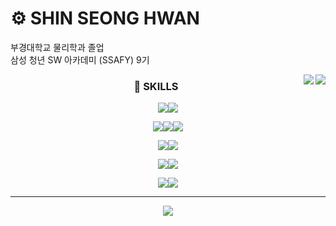 # :gear: SHIN SEONG HWAN

<div align="center">
    <div align="left">
       	<p >
            부경대학교 물리학과 졸업</br>
   			삼성 청년 SW 아카데미 (SSAFY) 9기
        </p>
	</div>
    <div>
        <img align="right" src="http://mazassumnida.wtf/api/v2/generate_badge?boj=hw2ny1"/>
        <img align="right" src="https://github-readme-stats.vercel.app/api/top-langs/?username=hw2ny1&layout=compact&hide=javascript,css,scss&theme=dracula&langs_count=8"/>
    </div>













  

### :mag_right: SKILLS

  <img src="https://img.shields.io/badge/c++-00599C?style=for-the-badge&logo=c%2B%2B&logoColor=white"><img src="https://img.shields.io/badge/python-3776AB?style=for-the-badge&logo=python&logoColor=white">

<img src="https://img.shields.io/badge/html5-E34F26?style=for-the-badge&logo=html5&logoColor=white"><img src="https://img.shields.io/badge/css-1572B6?style=for-the-badge&logo=css3&logoColor=white"><img src="https://img.shields.io/badge/vue.js-4FC08D?style=for-the-badge&logo=vue.js&logoColor=white">

<img src="https://img.shields.io/badge/node.js-339933?style=for-the-badge&logo=Node.js&logoColor=white"><img src="https://img.shields.io/badge/django-092E20?style=for-the-badge&logo=django&logoColor=white">

<img src="https://img.shields.io/badge/bootstrap-7952B3?style=for-the-badge&logo=bootstrap&logoColor=white"><img src="https://img.shields.io/badge/linux-FCC624?style=for-the-badge&logo=linux&logoColor=black">

<img src="https://img.shields.io/badge/github-181717?style=for-the-badge&logo=github&logoColor=white"><img src="https://img.shields.io/badge/git-F05032?style=for-the-badge&logo=git&logoColor=white">

------------

<div>
    <img src="https://hits.seeyoufarm.com/api/count/incr/badge.svg?url=https%3A%2F%2Fgithub.com%2Fhw2ny1&count_bg=%23FFC7C6&title_bg=%23FF9999&icon=&icon_color=%23E7E7E7&title=hits&edge_flat=false">
</div>


